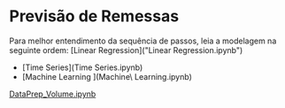 # Previsão de Remessas
Para melhor entendimento da sequência de passos, leia a modelagem na seguinte ordem:
[Linear Regression]("Linear Regression.ipynb")
- [Time Series](Time Series.ipynb)
- [Machine Learning ](Machine\ Learning.ipynb)

[DataPrep_Volume.ipynb](DataPrep_Volume.ipynb)
